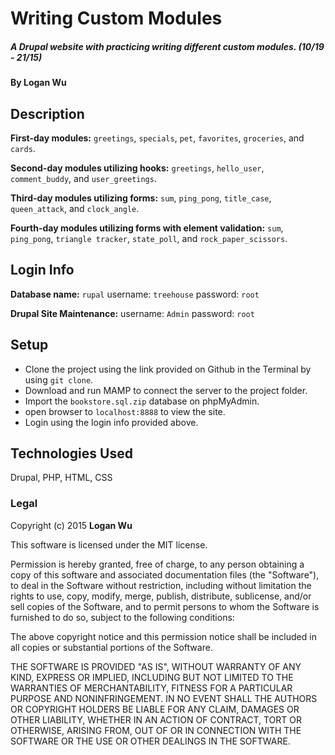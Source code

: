 # Writing Custom Modules

##### A Drupal website with practicing writing different custom modules. (10/19 - 21/15)

#### By Logan Wu

## Description
**First-day modules:** ```greetings```, ```specials```, ```pet```, ```favorites```, ```groceries```, and ```cards```.

**Second-day modules utilizing hooks:** ```greetings```, ```hello_user```, ```comment_buddy```, and ```user_greetings```.

**Third-day modules utilizing forms:** ```sum```, ```ping_pong```, ```title_case```, ```queen_attack```, and ```clock_angle```.

**Fourth-day modules utilizing forms with element validation:** ```sum```, ```ping_pong```, ```triangle tracker```, ```state_poll```, and ```rock_paper_scissors```.

Login Info
----------
**Database name:** ```rupal```
username: ```treehouse```
password: ```root```

**Drupal Site Maintenance:**
username: ```Admin```
password: ```root```


## Setup
* Clone the project using the link provided on Github in the Terminal by using ```git clone```.
* Download and run MAMP to connect the server to the project folder.
* Import the ```bookstore.sql.zip``` database on phpMyAdmin.
* open browser to ```localhost:8888``` to view the site.
* Login using the login info provided above.

## Technologies Used

Drupal, PHP, HTML, CSS

### Legal

Copyright (c) 2015 **Logan Wu**

This software is licensed under the MIT license.

Permission is hereby granted, free of charge, to any person obtaining a copy
of this software and associated documentation files (the "Software"), to deal
in the Software without restriction, including without limitation the rights
to use, copy, modify, merge, publish, distribute, sublicense, and/or sell
copies of the Software, and to permit persons to whom the Software is
furnished to do so, subject to the following conditions:

The above copyright notice and this permission notice shall be included in
all copies or substantial portions of the Software.

THE SOFTWARE IS PROVIDED "AS IS", WITHOUT WARRANTY OF ANY KIND, EXPRESS OR
IMPLIED, INCLUDING BUT NOT LIMITED TO THE WARRANTIES OF MERCHANTABILITY,
FITNESS FOR A PARTICULAR PURPOSE AND NONINFRINGEMENT. IN NO EVENT SHALL THE
AUTHORS OR COPYRIGHT HOLDERS BE LIABLE FOR ANY CLAIM, DAMAGES OR OTHER
LIABILITY, WHETHER IN AN ACTION OF CONTRACT, TORT OR OTHERWISE, ARISING FROM,
OUT OF OR IN CONNECTION WITH THE SOFTWARE OR THE USE OR OTHER DEALINGS IN
THE SOFTWARE.
